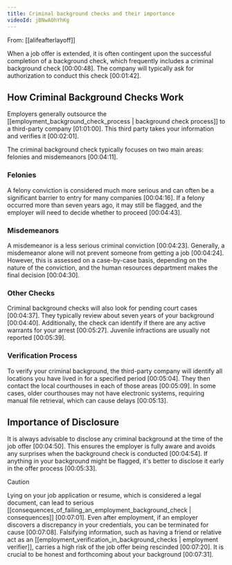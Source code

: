 ```yaml
---
title: Criminal background checks and their importance
videoId: jBNwAOhYhKg
---
```


From: [[alifeafterlayoff]] <br/> 

When a job offer is extended, it is often contingent upon the successful completion of a background check, which frequently includes a criminal background check <a class="yt-timestamp" data-t="00:00:48">[00:00:48]</a>. The company will typically ask for authorization to conduct this check <a class="yt-timestamp" data-t="00:01:42">[00:01:42]</a>.

## How Criminal Background Checks Work
Employers generally outsource the [[employment_background_check_process | background check process]] to a third-party company <a class="yt-timestamp" data-t="01:01:00">[01:01:00]</a>. This third party takes your information and verifies it <a class="yt-timestamp" data-t="00:02:01">[00:02:01]</a>.

The criminal background check typically focuses on two main areas: felonies and misdemeanors <a class="yt-timestamp" data-t="00:04:11">[00:04:11]</a>.

### Felonies
A felony conviction is considered much more serious and can often be a significant barrier to entry for many companies <a class="yt-timestamp" data-t="00:04:16">[00:04:16]</a>. If a felony occurred more than seven years ago, it may still be flagged, and the employer will need to decide whether to proceed <a class="yt-timestamp" data-t="00:04:43">[00:04:43]</a>.

### Misdemeanors
A misdemeanor is a less serious criminal conviction <a class="yt-timestamp" data-t="00:04:23">[00:04:23]</a>. Generally, a misdemeanor alone will not prevent someone from getting a job <a class="yt-timestamp" data-t="00:04:24">[00:04:24]</a>. However, this is assessed on a case-by-case basis, depending on the nature of the conviction, and the human resources department makes the final decision <a class="yt-timestamp" data-t="00:04:30">[00:04:30]</a>.

### Other Checks
Criminal background checks will also look for pending court cases <a class="yt-timestamp" data-t="00:04:37">[00:04:37]</a>. They typically review about seven years of your background <a class="yt-timestamp" data-t="00:04:40">[00:04:40]</a>. Additionally, the check can identify if there are any active warrants for your arrest <a class="yt-timestamp" data-t="00:05:27">[00:05:27]</a>. Juvenile infractions are usually not reported <a class="yt-timestamp" data-t="00:05:39">[00:05:39]</a>.

### Verification Process
To verify your criminal background, the third-party company will identify all locations you have lived in for a specified period <a class="yt-timestamp" data-t="00:05:04">[00:05:04]</a>. They then contact the local courthouses in each of those areas <a class="yt-timestamp" data-t="00:05:09">[00:05:09]</a>. In some cases, older courthouses may not have electronic systems, requiring manual file retrieval, which can cause delays <a class="yt-timestamp" data-t="00:05:13">[00:05:13]</a>.

## Importance of Disclosure
It is always advisable to disclose any criminal background at the time of the job offer <a class="yt-timestamp" data-t="00:04:50">[00:04:50]</a>. This ensures the employer is fully aware and avoids any surprises when the background check is conducted <a class="yt-timestamp" data-t="00:04:54">[00:04:54]</a>. If anything in your background might be flagged, it's better to disclose it early in the offer process <a class="yt-timestamp" data-t="00:05:33">[00:05:33]</a>.

> [!CAUTION]
> Lying on your job application or resume, which is considered a legal document, can lead to serious [[consequences_of_failing_an_employment_background_check | consequences]] <a class="yt-timestamp" data-t="00:07:01">[00:07:01]</a>. Even after employment, if an employer discovers a discrepancy in your credentials, you can be terminated for cause <a class="yt-timestamp" data-t="00:07:08">[00:07:08]</a>. Falsifying information, such as having a friend or relative act as an [[employment_verification_in_background_checks | employment verifier]], carries a high risk of the job offer being rescinded <a class="yt-timestamp" data-t="00:07:20">[00:07:20]</a>. It is crucial to be honest and forthcoming about your background <a class="yt-timestamp" data-t="00:07:31">[00:07:31]</a>.
